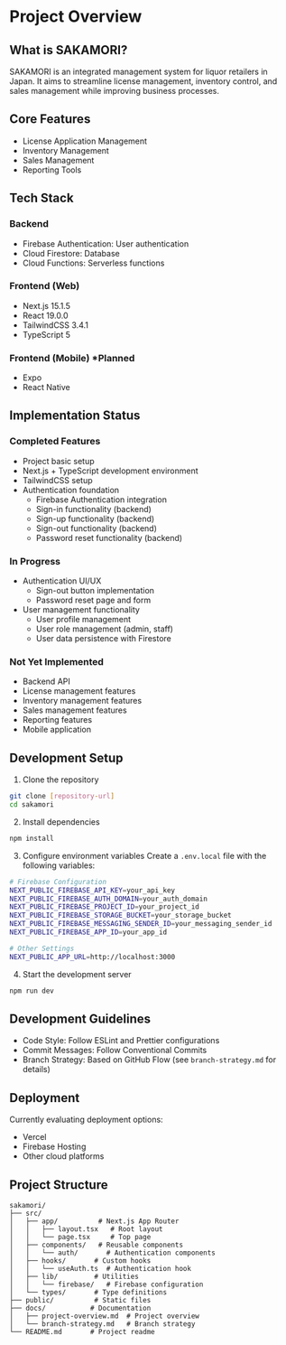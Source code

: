 # Project Overview

## What is SAKAMORI?
SAKAMORI is an integrated management system for liquor retailers in Japan. It aims to streamline license management, inventory control, and sales management while improving business processes.

## Core Features
- License Application Management
- Inventory Management
- Sales Management
- Reporting Tools

## Tech Stack
### Backend
- Firebase Authentication: User authentication
- Cloud Firestore: Database
- Cloud Functions: Serverless functions

### Frontend (Web)
- Next.js 15.1.5
- React 19.0.0
- TailwindCSS 3.4.1
- TypeScript 5

### Frontend (Mobile) *Planned
- Expo
- React Native

## Implementation Status

### Completed Features
- Project basic setup
- Next.js + TypeScript development environment
- TailwindCSS setup
- Authentication foundation
  - Firebase Authentication integration
  - Sign-in functionality (backend)
  - Sign-up functionality (backend)
  - Sign-out functionality (backend)
  - Password reset functionality (backend)

### In Progress
- Authentication UI/UX
  - Sign-out button implementation
  - Password reset page and form
- User management functionality
  - User profile management
  - User role management (admin, staff)
  - User data persistence with Firestore

### Not Yet Implemented
- Backend API
- License management features
- Inventory management features
- Sales management features
- Reporting features
- Mobile application

## Development Setup
1. Clone the repository
```bash
git clone [repository-url]
cd sakamori
```

2. Install dependencies
```bash
npm install
```

3. Configure environment variables
Create a `.env.local` file with the following variables:

```bash
# Firebase Configuration
NEXT_PUBLIC_FIREBASE_API_KEY=your_api_key
NEXT_PUBLIC_FIREBASE_AUTH_DOMAIN=your_auth_domain
NEXT_PUBLIC_FIREBASE_PROJECT_ID=your_project_id
NEXT_PUBLIC_FIREBASE_STORAGE_BUCKET=your_storage_bucket
NEXT_PUBLIC_FIREBASE_MESSAGING_SENDER_ID=your_messaging_sender_id
NEXT_PUBLIC_FIREBASE_APP_ID=your_app_id

# Other Settings
NEXT_PUBLIC_APP_URL=http://localhost:3000
```

4. Start the development server
```bash
npm run dev
```

## Development Guidelines
- Code Style: Follow ESLint and Prettier configurations
- Commit Messages: Follow Conventional Commits
- Branch Strategy: Based on GitHub Flow (see `branch-strategy.md` for details)

## Deployment
Currently evaluating deployment options:
- Vercel
- Firebase Hosting
- Other cloud platforms

## Project Structure
```
sakamori/
├── src/
│   ├── app/          # Next.js App Router
│   │   ├── layout.tsx   # Root layout
│   │   └── page.tsx     # Top page
│   ├── components/   # Reusable components
│   │   └── auth/       # Authentication components
│   ├── hooks/       # Custom hooks
│   │   └── useAuth.ts  # Authentication hook
│   ├── lib/         # Utilities
│   │   └── firebase/   # Firebase configuration
│   └── types/       # Type definitions
├── public/          # Static files
├── docs/           # Documentation
│   ├── project-overview.md  # Project overview
│   └── branch-strategy.md   # Branch strategy
└── README.md       # Project readme
